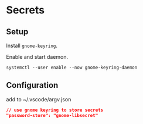 <!-- markdownlint-disable MD013 -->
<!-- markdownlint-disable MD033 -->
<!-- markdownlint-disable MD046 -->

# Secrets

## Setup

Install `gnome-keyring`.

Enable and start daemon.

```shell
systemctl --user enable --now gnome-keyring-daemon
```

## Configuration

add to ~/.vscode/argv.json

```json
// use gnome keyring to store secrets
"password-store": "gnome-libsecret"
```
